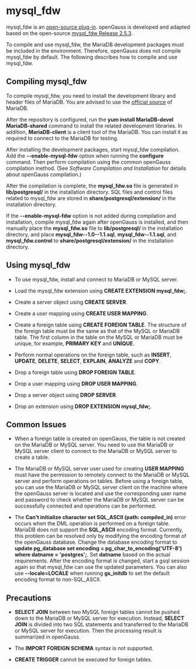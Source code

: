# mysql\_fdw<a name="EN-US_TOPIC_0289900468"></a>

mysql\_fdw is an  [open-source plug-in](https://github.com/EnterpriseDB/mysql_fdw). openGauss is developed and adapted based on the open-source  [mysql\_fdw Release 2.5.3](https://github.com/EnterpriseDB/mysql_fdw/archive/REL-2_5_3.tar.gz).

To compile and use mysql\_fdw, the MariaDB development packages must be included in the environment. Therefore, openGauss does not compile mysql\_fdw by default. The following describes how to compile and use mysql\_fdw.

## Compiling mysql\_fdw<a name="en-us_topic_0283137373_section206261540193912"></a>

To compile mysql\_fdw, you need to install the development library and header files of MariaDB. You are advised to use the  [official source](http://downloads.mariadb.org/mariadb/repositories)  of MariaDB.

After the repository is configured, run the  **yum install MariaDB-devel MariaDB-shared**  command to install the related development libraries. In addition,  **MariaDB-client**  is a client tool of the MariaDB. You can install it as required to connect to the MariaDB for testing.

After installing the development packages, start mysql\_fdw compilation. Add the  **--enable-mysql-fdw**  option when running the  **configure**  command. Then perform compilation using the common openGauss compilation method. \(See  _Software Compilation and Installation_  for details about openGauss compilation.\)

After the compilation is complete, the  **mysql\_fdw.so**  file is generated in  **lib/postgresql/**  in the installation directory. SQL files and control files related to mysql\_fdw are stored in  **share/postgresql/extension/**  in the installation directory.

If the  **--enable-mysql-fdw**  option is not added during compilation and installation, compile mysql\_fdw again after openGauss is installed, and then manually place the  **mysql\_fdw.so**  file to  **lib/postgresql/**  in the installation directory, and place  **mysql\_fdw--1.0--1.1.sql**,  **mysql\_fdw--1.1.sql**, and  **mysql\_fdw.control**  to  **share/postgresql/extension/**  in the installation directory.

## Using mysql\_fdw<a name="en-us_topic_0283137373_section1776874817393"></a>

-   To use mysql\_fdw, install and connect to MariaDB or MySQL server.

-   Load the mysql\_fdw extension using  **CREATE EXTENSION mysql\_fdw;**.

-   Create a server object using  **CREATE SERVER**.

-   Create a user mapping using  **CREATE USER MAPPING**.

-   Create a foreign table using  **CREATE FOREIGN TABLE**. The structure of the foreign table must be the same as that of the MySQL or MariaDB table. The first column in the table on the MySQL or MariaDB must be unique, for example,  **PRIMARY KEY**  and  **UNIQUE**.

-   Perform normal operations on the foreign table, such as  **INSERT**,  **UPDATE**,  **DELETE**,  **SELECT**,  **EXPLAIN**,  **ANALYZE**  and  **COPY**.

-   Drop a foreign table using  **DROP FOREIGN TABLE**.

-   Drop a user mapping using  **DROP USER MAPPING**.

-   Drop a server object using  **DROP SERVER**.

-   Drop an extension using  **DROP EXTENSION mysql\_fdw;**.


## Common Issues<a name="en-us_topic_0283137373_section7506175533915"></a>

-   When a foreign table is created on openGauss, the table is not created on the MariaDB or MySQL server. You need to use the MariaDB or MySQL server client to connect to the MariaDB or MySQL server to create a table.

-   The MariaDB or MySQL server user used for creating  **USER MAPPING**  must have the permission to remotely connect to the MariaDB or MySQL server and perform operations on tables. Before using a foreign table, you can use the MariaDB or MySQL server client on the machine where the openGauss server is located and use the corresponding user name and password to check whether the MariaDB or MySQL server can be successfully connected and operations can be performed.

-   The  **Can't initialize character set SQL\_ASCII \(path: compiled\_in\)**  error occurs when the DML operation is performed on a foreign table. MariaDB does not support the  **SQL\_ASCII**  encoding format. Currently, this problem can be resolved only by modifying the encoding format of the openGauss database. Change the database encoding format to  **update pg\_database set encoding = pg\_char\_to\_encoding\('UTF-8'\) where datname = 'postgres';**. Set  **datname**  based on the actual requirements. After the encoding format is changed, start a gsql session again so that mysql\_fdw can use the updated parameters. You can also use  **--locale=LOCALE**  when running  **gs\_initdb**  to set the default encoding format to non-SQL\_ASCII.


## Precautions<a name="en-us_topic_0283137373_section17197204403"></a>

-   **SELECT JOIN**  between two MySQL foreign tables cannot be pushed down to the MariaDB or MySQL server for execution. Instead,  **SELECT JOIN**  is divided into two SQL statements and transferred to the MariaDB or MySQL server for execution. Then the processing result is summarized in openGauss.

-   The  **IMPORT FOREIGN SCHEMA**  syntax is not supported.

-   **CREATE TRIGGER**  cannot be executed for foreign tables.


